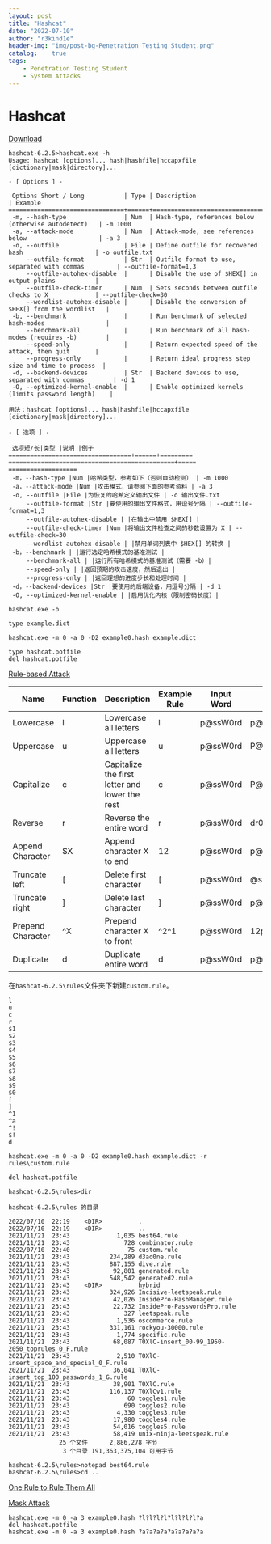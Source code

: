 ```yaml
---
layout: post
title: "Hashcat"
date: "2022-07-10"
author: "r3kind1e"
header-img: "img/post-bg-Penetration Testing Student.png"
catalog:    true
tags: 
    - Penetration Testing Student
    - System Attacks
---
```


# Hashcat
[Download](https://hashcat.net/hashcat/)

```
hashcat-6.2.5>hashcat.exe -h
Usage: hashcat [options]... hash|hashfile|hccapxfile [dictionary|mask|directory]...

- [ Options ] -

 Options Short / Long           | Type | Description                                          | Example
================================+======+======================================================+=======================
 -m, --hash-type                | Num  | Hash-type, references below (otherwise autodetect)   | -m 1000
 -a, --attack-mode              | Num  | Attack-mode, see references below                    | -a 3
 -o, --outfile                  | File | Define outfile for recovered hash                    | -o outfile.txt
     --outfile-format           | Str  | Outfile format to use, separated with commas         | --outfile-format=1,3
     --outfile-autohex-disable  |      | Disable the use of $HEX[] in output plains           |
     --outfile-check-timer      | Num  | Sets seconds between outfile checks to X             | --outfile-check=30
     --wordlist-autohex-disable |      | Disable the conversion of $HEX[] from the wordlist   |
 -b, --benchmark                |      | Run benchmark of selected hash-modes                 |
     --benchmark-all            |      | Run benchmark of all hash-modes (requires -b)        |
     --speed-only               |      | Return expected speed of the attack, then quit       |
     --progress-only            |      | Return ideal progress step size and time to process  |
 -d, --backend-devices          | Str  | Backend devices to use, separated with commas        | -d 1
 -O, --optimized-kernel-enable  |      | Enable optimized kernels (limits password length)    |

```

```
用法：hashcat [options]... hash|hashfile|hccapxfile [dictionary|mask|directory]...

- [ 选项 ] -

 选项短/长|类型 |说明 |例子
==================================+======+========= ==============================================+===== ===================
 -m，--hash-type |Num |哈希类型，参考如下（否则自动检测） | -m 1000
 -a，--attack-mode |Num |攻击模式，请参阅下面的参考资料 | -a 3
 -o, --outfile |File |为恢复的哈希定义输出文件 | -o 输出文件.txt
     --outfile-format |Str |要使用的输出文件格式，用逗号分隔 | --outfile-format=1,3
     --outfile-autohex-disable | |在输出中禁用 $HEX[] |
     --outfile-check-timer |Num |将输出文件检查之间的秒数设置为 X | --outfile-check=30
     --wordlist-autohex-disable | |禁用单词列表中 $HEX[] 的转换 |
 -b，--benchmark | |运行选定哈希模式的基准测试 |
     --benchmark-all | |运行所有哈希模式的基准测试（需要 -b）|
     --speed-only | |返回预期的攻击速度，然后退出 |
     --progress-only | |返回理想的进度步长和处理时间 |
 -d，--backend-devices |Str |要使用的后端设备，用逗号分隔 | -d 1
 -O, --optimized-kernel-enable | |启用优化内核（限制密码长度）|
```

```
hashcat.exe -b
```

```
type example.dict
```

```
hashcat.exe -m 0 -a 0 -D2 example0.hash example.dict
```

```
type hashcat.potfile
del hashcat.potfile
```

[Rule-based Attack](https://hashcat.net/wiki/doku.php?id=rule_based_attack#:~:text=The%20rule%2Dbased%20attack%20is%20like%20a%20programming%20language%20designed,flexible%2C%20accurate%20and%20efficient%20attack.)

|Name|Function|Description|Example Rule|Input Word|Output Word|Note|
|---|---|---|---|---|---|---|
|Lowercase|l|Lowercase all letters|l|p@ssW0rd|p@ssw0rd||
|Uppercase|u|Uppercase all letters|u|p@ssW0rd|P@SSW0RD||
|Capitalize|c|Capitalize the first letter and lower the rest|c|p@ssW0rd|P@ssw0rd||
|Reverse|r|Reverse the entire word|r|p@ssW0rd|dr0Wss@p||
|Append Character|$X|Append character X to end|$1$2|p@ssW0rd|p@ssW0rd12||
|Truncate left|[|Delete first character|[|p@ssW0rd|@ssW0rd||
|Truncate right|]|Delete last character|]|p@ssW0rd|p@ssW0r||
|Prepend Character|^X|Prepend character X to front|^2^1|p@ssW0rd|12p@ssW0rd||
|Duplicate|d|Duplicate entire word|d|p@ssW0rd|p@ssW0rdp@ssW0rd||

在`hashcat-6.2.5\rules`文件夹下新建`custom.rule`。

```
l
u
c
r
$1
$2
$3
$4
$5
$6
$7
$8
$9
$0
[
]
^1
^a
^!
$!
d
```

```
hashcat.exe -m 0 -a 0 -D2 example0.hash example.dict -r rules\custom.rule
```

```
del hashcat.potfile
```

```
hashcat-6.2.5\rules>dir

hashcat-6.2.5\rules 的目录

2022/07/10  22:19    <DIR>          .
2022/07/10  22:19    <DIR>          ..
2021/11/21  23:43             1,035 best64.rule
2021/11/21  23:43               728 combinator.rule
2022/07/10  22:40                75 custom.rule
2021/11/21  23:43           234,289 d3ad0ne.rule
2021/11/21  23:43           887,155 dive.rule
2021/11/21  23:43            92,801 generated.rule
2021/11/21  23:43           548,542 generated2.rule
2021/11/21  23:43    <DIR>          hybrid
2021/11/21  23:43           324,926 Incisive-leetspeak.rule
2021/11/21  23:43            42,026 InsidePro-HashManager.rule
2021/11/21  23:43            22,732 InsidePro-PasswordsPro.rule
2021/11/21  23:43               327 leetspeak.rule
2021/11/21  23:43             1,536 oscommerce.rule
2021/11/21  23:43           331,161 rockyou-30000.rule
2021/11/21  23:43             1,774 specific.rule
2021/11/21  23:43            68,087 T0XlC-insert_00-99_1950-2050_toprules_0_F.rule
2021/11/21  23:43             2,510 T0XlC-insert_space_and_special_0_F.rule
2021/11/21  23:43            36,041 T0XlC-insert_top_100_passwords_1_G.rule
2021/11/21  23:43            38,901 T0XlC.rule
2021/11/21  23:43           116,137 T0XlCv1.rule
2021/11/21  23:43                60 toggles1.rule
2021/11/21  23:43               690 toggles2.rule
2021/11/21  23:43             4,330 toggles3.rule
2021/11/21  23:43            17,980 toggles4.rule
2021/11/21  23:43            54,016 toggles5.rule
2021/11/21  23:43            58,419 unix-ninja-leetspeak.rule
              25 个文件      2,886,278 字节
               3 个目录 191,363,375,104 可用字节
```

```
hashcat-6.2.5\rules>notepad best64.rule
hashcat-6.2.5\rules>cd ..
```
[One Rule to Rule Them All](https://notsosecure.com/one-rule-to-rule-them-all)

[Mask Attack](https://hashcat.net/wiki/doku.php?id=mask_attack)

```
hashcat.exe -m 0 -a 3 example0.hash ?l?l?l?l?l?l?l?l?a
del hashcat.potfile
hashcat.exe -m 0 -a 3 example0.hash ?a?a?a?a?a?a?a?a?a
```



